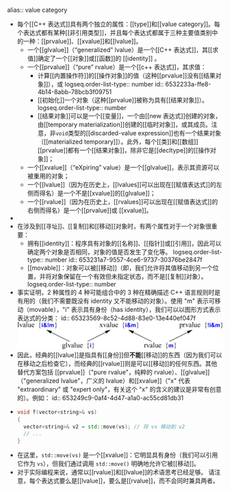 alias:: value category

- 每个[[C++ 表达式]]具有两个独立的属性：[[type]]和[[value category]]。每个表达式都有某种[[非引用类型]]，并且每个表达式都属于三种主要值类别中的一种：[[prvalue]]、[[xvalue]]和[[lvalue]]。
	- 一个[[glvalue]]（“generalized” lvalue）是一个[[C++ 表达式]]，其[[求值]]确定了一个[[对象]]或[[函数]]的 [[identity]] 。
	- 一个[[prvalue]]（“pure” rvalue）是一个[[c++ 表达式]]，其求值：
		- 计算[[内置操作符]]的[[操作对象]]的值（这种[[prvalue]]没有[[结果对象]]），或
		  logseq.order-list-type:: number
		  id:: 6532233a-ffe8-4b14-8abb-78bcb3f09751
		- [[初始化]]一个对象（这种[[prvalue]]被称为具有[[结果对象]]）。
		  logseq.order-list-type:: number
		- [[结果对象]]可以是一个[[变量]]，一个由[[new 表达式]]创建的对象，由[[temporary materialization]]创建的[[临时对象]]，或其成员。注意，非`void`类型的[[discarded-value expression]]也有一个结果对象（[[materialized temporary]]）。此外，每个[[类]]和[[数组]][[prvalue]]都有一个[[结果对象]]，除非它是[[decltype]]的[[操作对象]]；
	- 一个[[xvalue]]（“eXpiring” value）是一个[[glvalue]]，表示其资源可以被重用的对象；
	- 一个[[lvalue]]（因为在历史上，[[lvalues]]可以出现在[[赋值表达式]]的左侧而得名）是一个不是[[xvalue]]的[[glvalue]]；
	- 一个[[rvalue]]（因为在历史上，[[rvalues]]可以出现在[[赋值表达式]]的右侧而得名）是一个[[prvalue]]或 [[xvalue]]。
-
- 在涉及到[[寻址]]、[[复制]]和[[移动]]对象时，有两个属性对于一个对象很重要：
	- 拥有[[identity]]：程序具有对象的[[名称]]、[[指针]]或[[引用]]，因此可以确定两个对象是否相同，对象的值是否发生了变化等。
	  logseq.order-list-type:: number
	  id:: 653231a7-9557-4ce6-9737-30376be2847f
	- [[movable]]：对象可以被[[移动]]（即，我们允许将其值移动到另一个位置，并将对象保留在一个有效但未指定状态，而不是[[复制]]对象）。
	  logseq.order-list-type:: number
- 事实证明，2 种属性的 4 种可能组合中的 3 种在精确描述 C++ 语言规则时是有用的（我们不需要既没有 identity 又不能移动的对象）。使用 "m" 表示可移动（movable），"i" 表示具有身份（has identity），我们可以以图形方式表示表达式的分类：
  id:: 65323569-8c52-4d88-83e0-13e440ef047f
  ![image.png](../assets/image_1697787998357_0.png)
- 因此，经典的[[lvalue]]是指具有[[身份]]但**不能**[[移动]]的东西（因为我们可以在移动之后检查它），而经典的[[rvalue]]则是可以[[移动]]的任何东西。其他替代方案包括 [[prvalue]]（"pure rvalue"，纯粹的 rvalue）、[[glvalue]]（"generalized lvalue"，广义的 lvalue）和[[xvalue]]（"x" 代表 "extraordinary" 或 "expert only"，有关这个 "x" 的含义的建议是非常有创意的）。例如：
  id:: 653249c9-0af4-4d47-a1a0-ac55cd81db31
- ```C++
  void f(vector<string>& vs)
  {
    vector<string>& v2 = std::move(vs); // 将 vs 移动到 v2
    // ...
  }
  ```
- 在这里，`std::move(vs)` 是一个[[xvalue]]：它明显具有身份（我们可以引用它作为 `vs`），但我们通过调用 `std::move()` 明确地允许它被[[移动]]。
- 对于实际编程来说，通常以[[rvalue]]和[[lvalue]]的术语思考已经足够。
  请注意，每个表达式要么是[[lvalue]]，要么是[[rvalue]]，而不会同时兼具两者。